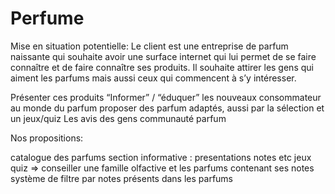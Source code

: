# Perfume 

Mise en situation potentielle:
Le client est une entreprise de parfum naissante qui souhaite avoir une surface internet qui lui permet de se faire connaître et de faire connaître ses produits.
Il souhaite attirer les gens qui aiment les parfums mais aussi ceux qui commencent à s’y intéresser.

Présenter ces produits 
“Informer” / “éduquer” les nouveaux consommateur au monde du parfum
proposer des parfum adaptés, aussi par la sélection et un jeux/quiz
Les avis des gens communauté parfum 

Nos propositions:

catalogue des parfums
section informative : presentations notes etc
jeux quiz => conseiller une famille olfactive et les parfums contenant ses notes 
système de filtre par notes présents dans les parfums

